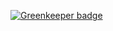 

[![Greenkeeper badge](https://badges.greenkeeper.io/viniciusCamargo/simple-blog-with-express.svg)](https://greenkeeper.io/)